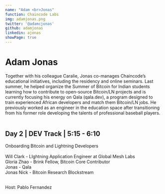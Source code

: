 ```yaml
---
name: "Adam <br>Jonas"
function: Chaincode Labs
img: adamjonas.png
twitter: '@adamcjonas'
github: adamjonas
linkedin: ajonas
showPage: true
---
```


# Adam Jonas
 
Together with his colleague Caralie, Jonas co-manages Chaincode’s educational initiatives, including the residency and online seminars. Last summer, he helped organize the Summer of Bitcoin for Indian students learning how to contribute to open-source Bitcoin/LN projects and is currently focusing his energy on Qala (qala.dev), a program designed to train experienced African developers and match them Bitcoin/LN jobs. He previously worked as an engineer in the education space after transitioning from his former role developing the talents of professional baseball players. 
<br><br>

## Day 2 | DEV Track | 5:15 - 6:10

Onboarding Bitcoin and Lightning Developers<br><br>
Will Clark - LIghtning Application Engineer at Global Mesh Labs<br>
Gloria Zhao - Brink Fellow, Bitcoin Core Contributor<br>
Jonas - Qala<br>
Jonas Nick - Bitcoin Research Blockstream<br><br>

Host: Pablo Fernandez
<br><br>






